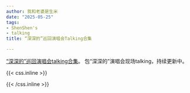 ```yaml
---
author: 我和老婆是生米
date: "2025-05-25"
tags:
- ShenShen's
- talking
title: “深深的”巡回演唱会Talking合集

---
```


[“深深的”巡回演唱会talking合集](https://shenshens.charlietalking.com)。 <!--more-->包“深深的”演唱会现场talking，持续更新中。


{{< css.inline >}}

<style>
.canon { background: white; width: 100%; height: auto; }
</style>

{{< /css.inline >}}
